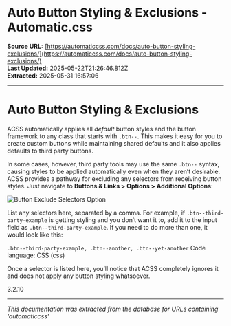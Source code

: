 # Auto Button Styling & Exclusions - Automatic.css

**Source URL:** [https://automaticcss.com/docs/auto-button-styling-exclusions/](https://automaticcss.com/docs/auto-button-styling-exclusions/)  
**Last Updated:** 2025-05-22T21:26:46.812Z  
**Extracted:** 2025-05-31 16:57:06

---

# Auto Button Styling & Exclusions

ACSS automatically applies all _default_ button styles and the button framework to any class that starts with `.btn--`. This makes it easy for you to create custom buttons while maintaining shared defaults and it also applies defaults to third party buttons.

In some cases, however, third party tools may use the same `.btn--` syntax, causing styles to be applied automatically even when they aren’t desirable. ACSS provides a pathway for excluding any selectors from receiving button styles. Just navigate to **Buttons & Links > Options > Additional Options**:

![Button Exclude Selectors Option](https://automaticcss.com/wp-content/uploads/buttons-exclude-1024x1024.jpg)

List any selectors here, separated by a comma. For example, if `.btn--third-party-example` is getting styling and you don’t want it to, add it to the input field as `.btn--third-party-example`. If you need to do more than one, it would look like this:

`.btn--third-party-example, .btn--another, .btn--yet-another`
Code language: CSS (css)

Once a selector is listed here, you’ll notice that ACSS completely ignores it and does not apply any button styling whatsoever.

3.2.10

---

*This documentation was extracted from the database for URLs containing 'automaticcss'*
